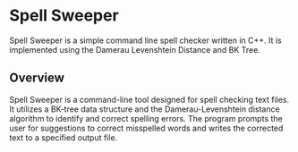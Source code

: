 # Spell Sweeper

Spell Sweeper is a simple command line spell checker written in C++. It is implemented using the Damerau Levenshtein Distance and BK Tree.

## Overview

Spell Sweeper is a command-line tool designed for spell checking text files. It utilizes a BK-tree data structure and the Damerau-Levenshtein distance algorithm to identify and correct spelling errors. The program prompts the user for suggestions to correct misspelled words and writes the corrected text to a specified output file.
